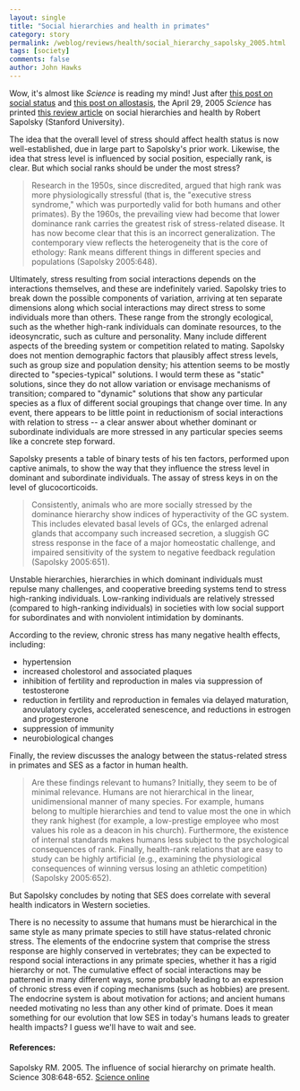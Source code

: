 ```yaml
---
layout: single 
title: "Social hierarchies and health in primates" 
category: story
permalink: /weblog/reviews/health/social_hierarchy_sapolsky_2005.html
tags: [society] 
comments: false 
author: John Hawks 
---
```



<p>
Wow, it's almost like <i>Science</i> is reading my mind! Just after <a href="http://johnhawks.net/weblog/topics/information/status_money_cognition_2005.html">this post on social status</a> and <a href="http://johnhawks.net/weblog/topics/energetics/allostasis_mcewen_wingfield_2003.html">this post on allostasis</a>, the April 29, 2005 <i>Science</i> has printed <a href="http://www.sciencemag.org/cgi/content/abstract/308/5722/648">this review article</a> on social hierarchies and health by Robert Sapolsky (Stanford University). 
</p>

<p>
The idea that the overall level of stress should affect health status is now well-established, due in large part to Sapolsky's prior work. Likewise, the idea that stress level is influenced by social position, especially rank, is clear. But which social ranks should be under the most stress?
</p>

<blockquote>Research in the 1950s, since discredited, argued that high rank was more physiologically stressful (that is, the "executive stress syndrome," which was purportedly valid for both humans and other primates). By the 1960s, the prevailing view had become that lower dominance rank carries the greatest risk of stress-related disease. It has now become clear that this is an incorrect generalization. The contemporary view reflects the heterogeneity that is the core of ethology: Rank means different things in different species and populations (Sapolsky 2005:648). </blockquote>

<p>
Ultimately, stress resulting from social interactions depends on the interactions themselves, and these are indefinitely varied. Sapolsky tries to break down the possible components of variation, arriving at ten separate dimensions along which social interactions may direct stress to some individuals more than others. These range from the strongly ecological, such as the whether high-rank individuals can dominate resources, to the ideosyncratic, such as culture and personality. Many include different aspects of the breeding system or competition related to mating. Sapolsky does not mention demographic factors that plausibly affect stress levels, such as group size and population density; his attention seems to be mostly directed to "species-typical" solutions. I would term these as "static" solutions, since they do not allow variation or envisage mechanisms of transition; compared to "dynamic" solutions that show any particular species as a flux of different social groupings that change over time. In any event, there appears to be little point in reductionism of social interactions with relation to stress -- a clear answer about whether dominant or subordinate individuals are more stressed in any particular species seems like a concrete step forward. 
</p>

<p>
Sapolsky presents a table of binary tests of his ten factors, performed upon captive animals, to show the way that they influence the stress level in dominant and subordinate individuals. The assay of stress keys in on the level of glucocorticoids. 
</p>

<blockquote>Consistently, animals who are more socially stressed by the dominance hierarchy show indices of hyperactivity of the GC system. This includes elevated basal levels of GCs, the enlarged adrenal glands that accompany such increased secretion, a sluggish GC stress response in the face of a major homeostatic challenge, and impaired sensitivity of the system to negative feedback regulation (Sapolsky 2005:651). </blockquote>

<p>
Unstable hierarchies, hierarchies in which dominant individuals must repulse many challenges, and cooperative breeding systems tend to stress high-ranking individuals. Low-ranking individuals are relatively stressed (compared to high-ranking individuals) in societies with low social support for subordinates and with nonviolent intimidation by dominants. 
</p>

<p>
According to the review, chronic stress has many negative health effects, including: 
</p>

<ul>
<li>hypertension</li>
<li>increased cholestorol and associated plaques</li>
<li>inhibition of fertility and reproduction in males via suppression of testosterone</li>
<li>reduction in fertility and reproduction in females via delayed maturation, anovulatory cycles, accelerated senescence, and reductions in estrogen and progesterone</li>
<li>suppression of immunity</li>
<li>neurobiological changes</li>
</ul>

<p>
Finally, the review discusses the analogy between the status-related stress in primates and SES as a factor in human health. 
</p>

<blockquote>Are these findings relevant to humans? Initially, they seem to be of minimal relevance. Humans are not hierarchical in the linear, unidimensional manner of many species. For example, humans belong to multiple hierarchies and tend to value most the one in which they rank highest (for example, a low-prestige employee who most values his role as a deacon in his church). Furthermore, the existence of internal standards makes humans less subject to the psychological consequences of rank. Finally, health-rank relations that are easy to study can be highly artificial (e.g., examining the physiological consequences of winning versus losing an athletic competition) (Sapolsky 2005:652). </blockquote>

<p>
But Sapolsky concludes by noting that SES does correlate with several health indicators in Western societies. 
</p>

<p>
There is no necessity to assume that humans must be hierarchical in the same style as many primate species to still have status-related chronic stress. The elements of the endocrine system that comprise the stress response are highly conserved in vertebrates; they can be expected to respond social interactions in any primate species, whether it has a rigid hierarchy or not. The cumulative effect of social interactions may be patterned in many different ways, some probably leading to an expression of chronic stress even if coping mechanisms (such as hobbies) are present. The endocrine system is about motivation for actions; and ancient humans needed motivating no less than any other kind of primate. Does it mean something for our evolution that low SES in today's humans leads to greater health impacts? I guess we'll have to wait and see. 
</p>

<h4>References:</h4>

<p class="cite">Sapolsky RM. 2005. The influence of social hierarchy on primate health. Science 308:648-652. <a href="http://www.sciencemag.org/cgi/content/abstract/308/5722/648">Science online</a></p>

